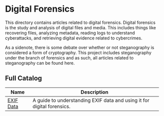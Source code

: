 # Digital Forensics

This directory contains articles related to digital forensics. Digital forensics is the study and analysis of digital files and media. This includes things like recovering files, analyzing metadata, reading logs to understand cyberattacks, and retrieving digital evidence related to cybercrimes.

As a sidenote, there is some debate over whether or not steganography is considered a form of cryptography. This project includes steganography under the branch of forensics and as such, all articles related to steganography can be found here.

## Full Catalog

| Name                         | Description                                                            |
| ---------------------------- | ---------------------------------------------------------------------- |
| [EXIF Data](./exif-data.md)  | A guide to understanding EXIF data and using it for digital forensics. |
